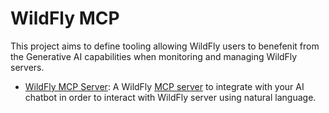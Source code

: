# WildFly MCP

This project aims to define tooling allowing WildFly users to benefenit from the Generative AI capabilities when monitoring and managing WildFly servers.

* [WildFly MCP Server](wildfly-mcp-server/README.md): A WildFly [MCP server](https://github.com/modelcontextprotocol/servers) to integrate with your AI chatbot in order to interact with WildFly server using natural language.


